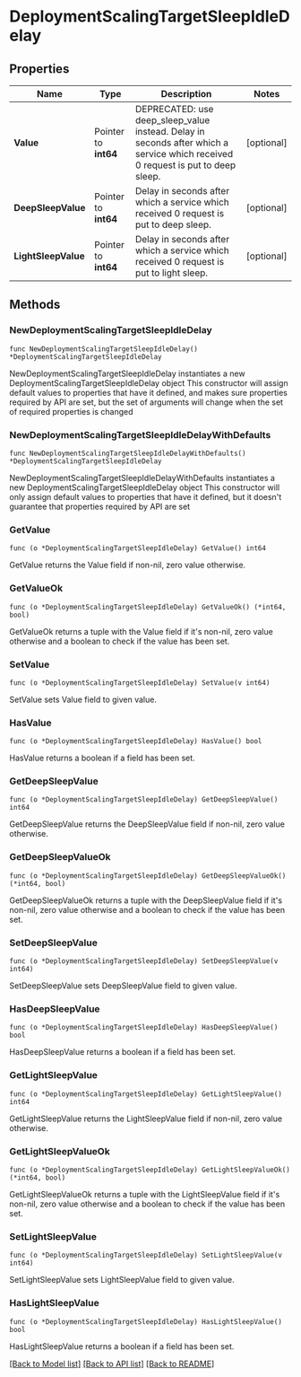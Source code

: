 # DeploymentScalingTargetSleepIdleDelay

## Properties

Name | Type | Description | Notes
------------ | ------------- | ------------- | -------------
**Value** | Pointer to **int64** | DEPRECATED: use deep_sleep_value instead. Delay in seconds after which a service which received 0 request is put to deep sleep. | [optional] 
**DeepSleepValue** | Pointer to **int64** | Delay in seconds after which a service which received 0 request is put to deep sleep. | [optional] 
**LightSleepValue** | Pointer to **int64** | Delay in seconds after which a service which received 0 request is put to light sleep. | [optional] 

## Methods

### NewDeploymentScalingTargetSleepIdleDelay

`func NewDeploymentScalingTargetSleepIdleDelay() *DeploymentScalingTargetSleepIdleDelay`

NewDeploymentScalingTargetSleepIdleDelay instantiates a new DeploymentScalingTargetSleepIdleDelay object
This constructor will assign default values to properties that have it defined,
and makes sure properties required by API are set, but the set of arguments
will change when the set of required properties is changed

### NewDeploymentScalingTargetSleepIdleDelayWithDefaults

`func NewDeploymentScalingTargetSleepIdleDelayWithDefaults() *DeploymentScalingTargetSleepIdleDelay`

NewDeploymentScalingTargetSleepIdleDelayWithDefaults instantiates a new DeploymentScalingTargetSleepIdleDelay object
This constructor will only assign default values to properties that have it defined,
but it doesn't guarantee that properties required by API are set

### GetValue

`func (o *DeploymentScalingTargetSleepIdleDelay) GetValue() int64`

GetValue returns the Value field if non-nil, zero value otherwise.

### GetValueOk

`func (o *DeploymentScalingTargetSleepIdleDelay) GetValueOk() (*int64, bool)`

GetValueOk returns a tuple with the Value field if it's non-nil, zero value otherwise
and a boolean to check if the value has been set.

### SetValue

`func (o *DeploymentScalingTargetSleepIdleDelay) SetValue(v int64)`

SetValue sets Value field to given value.

### HasValue

`func (o *DeploymentScalingTargetSleepIdleDelay) HasValue() bool`

HasValue returns a boolean if a field has been set.

### GetDeepSleepValue

`func (o *DeploymentScalingTargetSleepIdleDelay) GetDeepSleepValue() int64`

GetDeepSleepValue returns the DeepSleepValue field if non-nil, zero value otherwise.

### GetDeepSleepValueOk

`func (o *DeploymentScalingTargetSleepIdleDelay) GetDeepSleepValueOk() (*int64, bool)`

GetDeepSleepValueOk returns a tuple with the DeepSleepValue field if it's non-nil, zero value otherwise
and a boolean to check if the value has been set.

### SetDeepSleepValue

`func (o *DeploymentScalingTargetSleepIdleDelay) SetDeepSleepValue(v int64)`

SetDeepSleepValue sets DeepSleepValue field to given value.

### HasDeepSleepValue

`func (o *DeploymentScalingTargetSleepIdleDelay) HasDeepSleepValue() bool`

HasDeepSleepValue returns a boolean if a field has been set.

### GetLightSleepValue

`func (o *DeploymentScalingTargetSleepIdleDelay) GetLightSleepValue() int64`

GetLightSleepValue returns the LightSleepValue field if non-nil, zero value otherwise.

### GetLightSleepValueOk

`func (o *DeploymentScalingTargetSleepIdleDelay) GetLightSleepValueOk() (*int64, bool)`

GetLightSleepValueOk returns a tuple with the LightSleepValue field if it's non-nil, zero value otherwise
and a boolean to check if the value has been set.

### SetLightSleepValue

`func (o *DeploymentScalingTargetSleepIdleDelay) SetLightSleepValue(v int64)`

SetLightSleepValue sets LightSleepValue field to given value.

### HasLightSleepValue

`func (o *DeploymentScalingTargetSleepIdleDelay) HasLightSleepValue() bool`

HasLightSleepValue returns a boolean if a field has been set.


[[Back to Model list]](../README.md#documentation-for-models) [[Back to API list]](../README.md#documentation-for-api-endpoints) [[Back to README]](../README.md)


